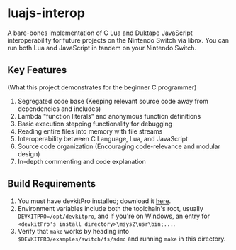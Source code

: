 # luajs-interop
A bare-bones implementation of C Lua and Duktape JavaScript interoperability for future projects on the Nintendo Switch via libnx. You can run both Lua and JavaScript in tandem on your Nintendo Switch.

## Key Features
(What this project demonstrates for the beginner C programmer)

1. Segregated code base (Keeping relevant source code away from dependencies and includes)
2. Lambda "function literals" and anonymous function definitions
3. Basic execution stepping functionality for debugging
4. Reading entire files into memory with file streams
5. Interoperability between C Language, Lua, and JavaScript
6. Source code organization (Encouraging code-relevance and modular design)
7. In-depth commenting and code explanation

## Build Requirements

1. You must have devkitPro installed; download it [here](https://devkitpro.org/wiki/Getting_Started).
2. Environment variables include both the toolchain's root, usually `DEVKITPRO=/opt/devkitpro`, and if you're on Windows, an entry for `<devkitPro's install directory>\msys2\usr\bin;...`.
3. Verify that `make` works by heading into `$DEVKITPRO/examples/switch/fs/sdmc` and running `make` in this directory.
